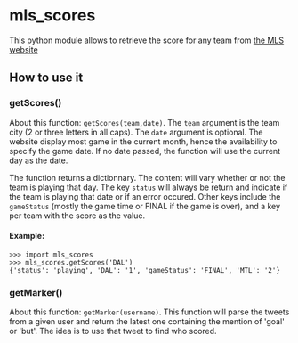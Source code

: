 # mls_scores

This python module allows to retrieve the score for any team from [the MLS website](http://www.mlssoccer.com/scores/)

## How to use it

### getScores()

About this function: `getScores(team,date)`. The `team` argument is the team city (2 or three letters in all caps). The `date` argument is optional. The website display most game in the current month, hence the availability to specify the game date. If no date passed, the function will use the current day as the date.

The function returns a dictionnary. The content will vary whether or not the team is playing that day. The key `status` will always be return and indicate if the team is playing that date or if an error occured. Other keys include the `gameStatus` (mostly the game time or FINAL if the game is over), and a key per team with the score as the value.

#### Example:

	>>> import mls_scores
	>>> mls_scores.getScores('DAL')
	{'status': 'playing', 'DAL': '1', 'gameStatus': 'FINAL', 'MTL': '2'}


### getMarker()

About this function: `getMarker(username)`. This function will parse the tweets from a given user and return the latest one containing the mention of 'goal' or 'but'. The idea is to use that tweet to find who scored.
